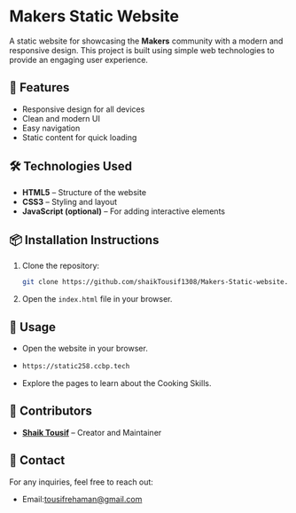 
# Makers Static Website  
A static website for showcasing the **Makers** community with a modern and responsive design. This project is built using simple web technologies to provide an engaging user experience.  

## 🚀 Features  
- Responsive design for all devices  
- Clean and modern UI  
- Easy navigation  
- Static content for quick loading  

## 🛠️ Technologies Used  
- **HTML5** – Structure of the website  
- **CSS3** – Styling and layout  
- **JavaScript (optional)** – For adding interactive elements  

## 📦 Installation Instructions  
1. Clone the repository:  
   ```bash
   git clone https://github.com/shaikTousif1308/Makers-Static-website.git
   ```  
2. Open the `index.html` file in your browser.  

## 📸 Usage  
- Open the website in your browser.
-  ```bash
   https://static258.ccbp.tech
   ```  
- Explore the pages to learn about the Cooking Skills.  

## 👥 Contributors  
- **[Shaik Tousif](https://github.com/shaikTousif1308)** – Creator and Maintainer  

## 📧 Contact  
For any inquiries, feel free to reach out:  
- Email:tousifrehaman@gmail.com

